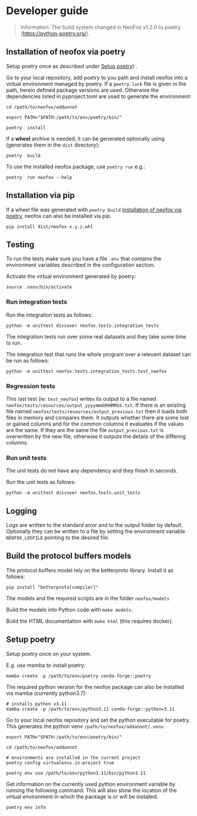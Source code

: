 # Developer guide

> Information: The build system changed in NeoFox v1.2.0 to poetry (https://python-poetry.org/).

## Installation of neofox via poetry

Setup poetry once as described under [Setup poetry](#setup-poetry)) .

Go to your local repository, add poetry to you path and install neofox into a virtual environment managed by poetry. If a `poetry.lock` file is given in the path, herein defined package versions are used. Otherwise the dependencies listed in pyproject.toml are used to generate the environment:

```
cd /path/to/neofox/addannot

export PATH="$PATH:/path/to/env/poetry/bin/"

poetry  install
```

If a **wheel** archive is needed, it can be generated optionally using (generates them in the `dist` directory):

```
poetry  build
```

To use the installed neofox package, use `poetry run` e.g.:

```
poetry  run neofox --help
```

## Installation via pip

If a wheel file was generated with `poetry build` [Installation of neofox via poetry](#installation-of-neofox-via-poetry), neofox can also be installed via pip.

```
pip install dist/neofox-x.y.z.whl
```

## Testing

To run the tests make sure you have a file `.env` that contains the environment variables described in the configuration section.

Activate the virtual environment generated by poetry:
```
source .venv/bin/activate
```

### Run integration tests
Run the integration tests as follows:
```
python -m unittest discover neofox.tests.integration_tests
```

The integration tests run over some real datasets and they take some time to run.

The integration test that runs the whole program over a relevant dataset can be run as follows:
```
python -m unittest neofox.tests.integration_tests.test_neofox
```

### Regression tests

This last test (ie: `test_neofox`) writes its output to a file named `neofox/tests/resources/output_yyyymmddHHMMSS.txt`. If there is an existing file named `neofox/tests/resources/output_previous.txt` then it loads both files in memory and compares them. It outputs whether there are some lost or gained columns and for the common columns it evaluates if the values are the same. If they are the same the file `output_previous.txt` is overwritten by the new file, otherwise it outputs the details of the differing columns.

### Run unit tests

The unit tests do not have any dependency and they finish in seconds.

Run the unit tests as follows:
```
python -m unittest discover neofox.tests.unit_tests
```

## Logging

Logs are written to the standard error and to the output folder by default. Optionally they can be written to a file by setting the environment variable `NEOFOX_LOGFILE` pointing to the desired file.


## Build the protocol buffers models

The protocol buffers model rely on the betterproto library. Install it as follows:
```
pip install "betterproto[compiler]"
```

The models and the required scripts are in the folder `neofox/models`

Build the models into Python code with `make models`.

Build the HTML documentation with `make html` (this requires docker).

## Setup poetry

Setup poetry once on your system. 

E.g. use mamba to install poetry: 

```
mamba create -p /path/to/env/poetry conda-forge::poetry
```

The required python version for the neofox package can also be installed via mamba (currently python3.7):

```
# installs python v3.11
mamba create -p /path/to/env/python3.11 conda-forge::python=3.11
```

Go to your local neofox repository and set the python executable for poetry. This generates the python venv `/path/to/neofox/addannot/.venv`.

```
export PATH="$PATH:/path/to/env/poetry/bin/"

cd /path/to/neofox/addannot

# environments are installed in the current project
poetry config virtualenvs.in-project true

poetry env use /path/to/env/python3.11/bin/python3.11
```

Get information on the currently used python environment variable by running the following command. This will also show the location of the virtual environment in which the package is or will be installed.

```
poetry env info
```
